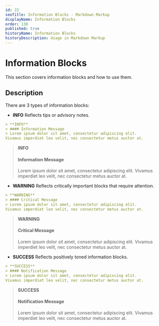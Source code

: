 ```yaml
---
id: 22
seoTitle: Information Blocks - Markdown Markup
displayName: Information Blocks
order: 130
published: true
historyName: Information Blocks
historyDescription: Usage in Markdown Markup
---
```


# Information Blocks
This section covers information blocks and how to use them.

## Description
There are 3 types of information blocks:

- **INFO** Reflects tips or advisory notes.
```md
> **INFO**
> #### Information Message
> Lorem ipsum dolor sit amet, consectetur adipiscing elit.
Vivamus imperdiet leo velit, nec consectetur metus auctor at.
```

> **INFO**
> #### Information Message
> Lorem ipsum dolor sit amet, consectetur adipiscing elit.
Vivamus imperdiet leo velit, nec consectetur metus auctor at.


- **WARNING** Reflects critically important blocks that require attention.
```md
> **WARNING**
> #### Critical Message
> Lorem ipsum dolor sit amet, consectetur adipiscing elit.
Vivamus imperdiet leo velit, nec consectetur metus auctor at.
```

> **WARNING**
> #### Critical Message
> Lorem ipsum dolor sit amet, consectetur adipiscing elit.
Vivamus imperdiet leo velit, nec consectetur metus auctor at.



- **SUCCESS** Reflects positively toned information blocks.
```md
> **SUCCESS**
> #### Notification Message
> Lorem ipsum dolor sit amet, consectetur adipiscing elit.
Vivamus imperdiet leo velit, nec consectetur metus auctor at.
```

> **SUCCESS**
> #### Notification Message
> Lorem ipsum dolor sit amet, consectetur adipiscing elit.
Vivamus imperdiet leo velit, nec consectetur metus auctor at.
